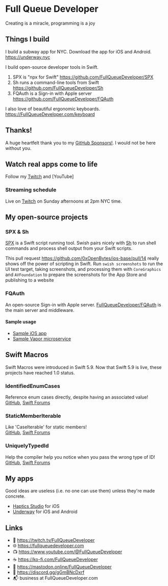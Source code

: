 # Full Queue Developer

Creating is a miracle, programming is a joy

## Things I build

I build a subway app for NYC. Download the app for iOS and Android. https://underway.nyc

I build open-source developer tools in Swift. 
1. SPX is "npx for Swift" https://github.com/FullQueueDeveloper/SPX
2. Sh runs a command-line tools from Swift https://github.com/FullQueueDeveloper/Sh
3. FQAuth is a Sign-in with Apple server https://github.com/FullQueueDeveloper/FQAuth

I also love of beautiful ergonomic keyboards. https://FullQueueDeveloper.com/keyboard

## Thanks!
A huge heartfelt thank you to my [GitHub Sponsors!](https://github.com/sponsors/FullQueueDeveloper). I would not be here without you.

## Watch real apps come to life

Follow my [Twitch](https://twitch.tv/FullQueueDeveloper) and [YouTube]



### Streaming schedule

Live on [Twitch](https://twitch.tv/FullQueueDeveloper) on Sunday afternoons at 2pm NYC time.

## My open-source projects 

### SPX & Sh



[SPX](https://github.com/FullQueueDeveloper/SPX) is a Swift script running tool. Swish pairs nicely with [Sh](https://github.com/FullQueueDeveloper/Sh) to run shell commands and process shell output from your Swift scripts.

This pull request https://github.com/0xOpenBytes/ios-base/pull/14 really shows off the power of scripting in Swift. Run `swish screenshots` to run the UI test target, taking screenshots, and processing them with `CoreGraphics` and `AVFoundation` to prepare the screenshots for the App Store and publishing to a website



### FQAuth

An open-source Sign-in with Apple server. [FullQueueDeveloper/FQAuth](https://github.com/FullQueueDeveloper/FQAuth) is the main server and middleware. 

#### Sample usage

- [Sample iOS app](https://github.com/FullQueueDeveloper/FQAuth-Sample-iOS) 
- [Sample Vapor microservice](https://github.com/FullQueueDeveloper/FQAuth-Sample-Microservice)

## Swift Macros

Swift Macros were introduced in Swift 5.9. Now that Swift 5.9 is live, these projects have reached 1.0 status.

### IdentifiedEnumCases
Reference enum cases directly, despite having an associated value! <br />
[GitHub](https://github.com/FullQueueDeveloper/IdentifiedEnumCases.git), [Swift Forums](https://forums.swift.org/t/introducing-identifiedenumcases-swift-macro/65443)

### StaticMemberIterable
Like 'CaseIterable' for static members! <br />
[GitHub](https://github.com/FullQueueDeveloper/StaticMemberIterable.git), [Swift Forums](https://forums.swift.org/t/introducing-staticmemberiterable-swift-macro/65454)

### UniquelyTypedId
Help the compiler help you notice when you pass the wrong type of ID! <br />
[GitHub](https://github.com/FullQueueDeveloper/UniquelyTypedId), [Swift Forums](https://forums.swift.org/t/introducing-uniquelytypedid-swift-macro/65439)

## My apps

Good ideas are useless (i.e. no one can use them) unless they're made concrete.

- [Haptics Studio](https://FullQueueDeveloper.com/haptics-studio) for iOS
- [Underway](https://underway.nyc) for iOS and Android



## Links
- 🔭 https://twitch.tv/FullQueueDeveloper
- 🌐 https://fullqueuedeveloper.com
- 📺 https://www.youtube.com/@FullQueueDeveloper
- ☕️ https://ko-fi.com/FullQueueDeveloper
- 🐘 https://mastodon.online/FullQueueDeveloper
- 💬 https://discord.gg/gGmBNcDxrf
- 📬 business at FullQueueDeveloper.com
